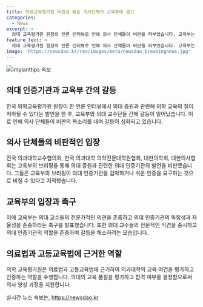 ```yaml
---
title: 의료교육평가원 독립성 훼손 의사단체가 교육부에 경고
categories:
  - News
excerpt: >
  의대 교육평가원 원장의 언론 인터뷰로 인해 의사 단체들이 비판을 퍼부었습니다. 교육부는 의대 증원과 관련해 의대 교수들의 전문가적 식견을 존중하고, 의평원의 독립성과 자율성을 지켜달라고 촉구했습니다. 의평원은 의과대학의 교육 여건을 평가하고 인증하는 역할을 하는데, 원장의 발언에 대해 교육부 차관은 유감을 표명했습니다.
feature_text: >
  의대 교육평가원 원장의 언론 인터뷰로 인해 의사 단체들이 비판을 퍼부었습니다. 교육부는 의대 증원과 관련해 의대 교수들의 전문가적 식견을 존중하고, 의평원의 독립성과 자율성을 지켜달라고 촉구했습니다. 의평원은 의과대학의 교육 여건을 평가하고 인증하는 역할을 하는데, 원장의 발언에 대해 교육부 차관은 유감을 표명했습니다.
image: 'https://newsdao.kr/res/images/meta/newsdao_breakingnews.jpg'
---
```


<p><img src="https://newsdao.kr/res/images/meta/newsdao_breakingnews.jpg" alt="implanttips 속보" /></p>

<h2 data-ke-size="size26">의대 인증기관과 교육부 간의 갈등</h2>

<p data-ke-size="size16">한국 의학교육평가원 원장이 한 언론 인터뷰에서 의대 증원과 관련해 의학 교육의 질이 저하될 수 있다는 발언을 한 후, 교육부와 의대 교수단들 간에 갈등이 일어났습니다. 이로 인해 의사 단체들이 비판의 목소리를 내며 갈등이 심화되고 있습니다.</p>

<h2 data-ke-size="size26">의사 단체들의 비판적인 입장</h2>

<p data-ke-size="size16">전국 의과대학교수협의회, 한국 의과대학 의학전문대학원협회, 대한의학회, 대한의사협회는 교육부의 브리핑을 통해 의대 증원과 관련한 의대 인증기관의 발언을 비판했습니다. 그들은 교육부의 브리핑이 의대 인증기관을 겁박하거나 쉬운 인증을 요구하는 것으로 비칠 수 있다고 지적했습니다.</p>

<h2 data-ke-size="size26">교육부의 입장과 촉구</h2>

<p data-ke-size="size16">이에 교육부는 의대 교수들의 전문가적인 의견을 존중하고 의대 인증기관의 독립성과 자율성을 존중하라는 촉구를 발표했습니다. 또한 의대 교수들의 전문적인 식견을 중시하고 의대 인증기관의 역할을 존중하며 갈등을 해소하려는 모습입니다.</p>

<h2 data-ke-size="size26">의료법과 고등교육법에 근거한 역할</h2>

<p data-ke-size="size16">의학 교육평가원은 의료법과 고등교육법에 근거하여 의과대학의 교육 여건을 평가하고 인증하는 역할을 수행합니다. 의대의 교육 품질을 평가하고 합격 여부를 결정함으로써 의사 양성 과정을 지원합니다.</p>
실시간 뉴스 속보는, <a href="https://newsdao.kr" rel="dofollow">https://newsdao.kr</a>


